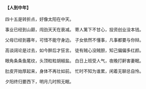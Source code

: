 #### 【人到中年】

四十五是转折点，好像太阳在中天。

事业已经到山巅，闯劲天天在衰减。
寄人篱下不甘心，投资创业没本钱。

父母已经到暮年，可惜不能守身边。
子女依然不懂事，凡事都要与你辩。

高谈阔论是过去，如今醉后才狂言。
徒有贼心没贼胆，知己偏偏多红颜。

眼角条条鱼尾纹，头顶粒粒胡椒盐。
白日上班受人气，夜晚打鼾害妻眠。

肚皮开始厚起来，身体不再壮如前。
忙时不知为谁累，闲着无聊总自怜。

夕阳终归要西下，明月几时照无眠。
